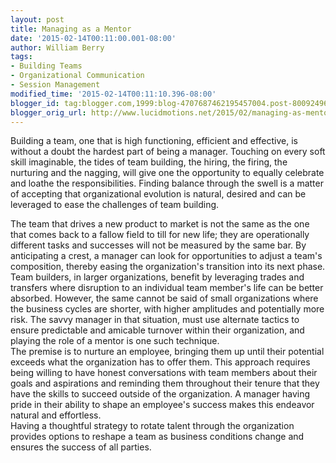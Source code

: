 ```yaml
---
layout: post
title: Managing as a Mentor
date: '2015-02-14T00:11:00.001-08:00'
author: William Berry
tags:
- Building Teams
- Organizational Communication
- Session Management
modified_time: '2015-02-14T00:11:10.396-08:00'
blogger_id: tag:blogger.com,1999:blog-4707687462195457004.post-800924963937514791
blogger_orig_url: http://www.lucidmotions.net/2015/02/managing-as-mentor.html
---
```


Building a team, one that is high functioning, efficient and effective, is 
without a doubt the hardest part of being a manager.  Touching on every soft 
skill imaginable, the tides of team building, the hiring, the firing, the 
nurturing and the nagging, will give one the opportunity to equally celebrate 
and loathe the responsibilities.  Finding balance through the swell is a 
matter of accepting that organizational evolution is natural, desired and can 
be leveraged to ease the challenges of team building.<div> 
<div>The team that drives a new product to market is not the same as the one 
that comes back to a fallow field to till for new life; they are operationally 
different tasks and successes will not be measured by the same bar.  By 
anticipating a crest, a manager can look for opportunities to adjust a team's 
composition, thereby easing the organization's transition into its next phase. 
 <div> 
<div>Team builders, in larger organizations, benefit by leveraging trades and 
transfers where disruption to an individual team member's life can be better 
absorbed.  However, the same cannot be said of small organizations where the 
business cycles are shorter, with higher amplitudes and potentially more risk. 
 The savvy manager in that situation, must use alternate tactics to ensure 
predictable and amicable turnover within their organization, and playing the 
role of a mentor is one such technique. <div> 
<div>The premise is to nurture an employee, bringing them up until their 
potential exceeds what the organization has to offer them.  This approach 
requires being willing to have honest conversations with team members about 
their goals and aspirations and reminding them throughout their tenure that 
they have the skills to succeed outside of the organization.  A manager having 
pride in their ability to shape an employee's success makes this endeavor 
natural and effortless.  <div> 
<div>Having a thoughtful strategy to rotate talent through the organization 
provides options to reshape a team as business conditions change and ensures 
the success of all parties. 